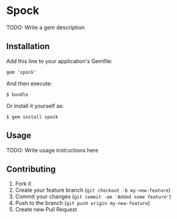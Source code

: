 # Spock

TODO: Write a gem description

## Installation

Add this line to your application's Gemfile:

    gem 'spock'

And then execute:

    $ bundle

Or install it yourself as:

    $ gem install spock

## Usage

TODO: Write usage instructions here

## Contributing

1. Fork it
2. Create your feature branch (`git checkout -b my-new-feature`)
3. Commit your changes (`git commit -am 'Added some feature'`)
4. Push to the branch (`git push origin my-new-feature`)
5. Create new Pull Request
